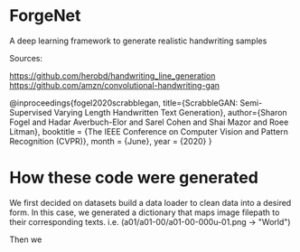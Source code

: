# ForgeNet
A deep learning framework to generate realistic handwriting samples

Sources: 

https://github.com/herobd/handwriting_line_generation
https://github.com/amzn/convolutional-handwriting-gan

@inproceedings{fogel2020scrabblegan,
    title={ScrabbleGAN: Semi-Supervised Varying Length Handwritten Text Generation},
    author={Sharon Fogel and Hadar Averbuch-Elor and Sarel Cohen and Shai Mazor and Roee Litman},
    booktitle = {The IEEE Conference on Computer Vision and Pattern Recognition (CVPR)},
    month = {June},
    year = {2020}
}

# How these code were generated

We first decided on datasets build a data loader to clean data into a desired form. In this case, we generated a dictionary that maps image filepath to their corresponding texts. i.e. (a01/a01-00/a01-00-000u-01.png -> "World") 

Then we 
